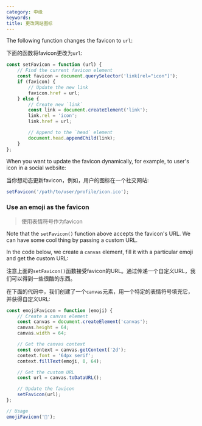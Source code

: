 ```yaml
---
category: 中级
keywords:
title: 更改网站图标
---
```


The following function changes the favicon to `url`:

下面的函数将favicon更改为` url `:

```js
const setFavicon = function (url) {
    // Find the current favicon element
    const favicon = document.querySelector('link[rel="icon"]');
    if (favicon) {
        // Update the new link
        favicon.href = url;
    } else {
        // Create new `link`
        const link = document.createElement('link');
        link.rel = 'icon';
        link.href = url;

        // Append to the `head` element
        document.head.appendChild(link);
    }
};
```

When you want to update the favicon dynamically, for example, to user's icon in a social website:

当你想动态更新favicon，例如，用户的图标在一个社交网站:

```js
setFavicon('/path/to/user/profile/icon.ico');
```

### Use an emoji as the favicon
> 使用表情符号作为favicon

Note that the `setFavicon()` function above accepts the favicon's URL. We can have some cool thing by passing a custom URL.

In the code below, we create a `canvas` element, fill it with a particular emoji and get the custom URL:

注意上面的` setFavicon() `函数接受favicon的URL。通过传递一个自定义URL，我们可以得到一些很酷的东西。

在下面的代码中，我们创建了一个`canvas`元素，用一个特定的表情符号填充它，并获得自定义URL:

```js
const emojiFavicon = function (emoji) {
    // Create a canvas element
    const canvas = document.createElement('canvas');
    canvas.height = 64;
    canvas.width = 64;

    // Get the canvas context
    const context = canvas.getContext('2d');
    context.font = '64px serif';
    context.fillText(emoji, 0, 64);

    // Get the custom URL
    const url = canvas.toDataURL();

    // Update the favicon
    setFavicon(url);
};

// Usage
emojiFavicon('🎉');
```

